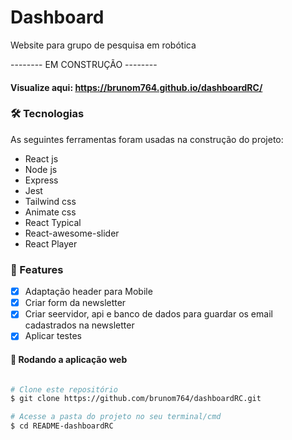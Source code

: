 # Dashboard

Website para grupo de pesquisa em robótica

--------  EM CONSTRUÇÃO  --------

#### Visualize aqui: https://brunom764.github.io/dashboardRC/


### 🛠 Tecnologias

As seguintes ferramentas foram usadas na construção do projeto:

- React js
- Node js
- Express
- Jest
- Tailwind css
- Animate css
- React Typical
- React-awesome-slider
- React Player


### 🏁 Features

- [x] Adaptação header para Mobile
- [x] Criar form da newsletter
- [x] Criar seervidor, api e banco de dados para guardar os email cadastrados na newsletter
- [x] Aplicar testes

#### 🧭 Rodando a aplicação web

```bash

# Clone este repositório
$ git clone https://github.com/brunom764/dashboardRC.git

# Acesse a pasta do projeto no seu terminal/cmd
$ cd README-dashboardRC
